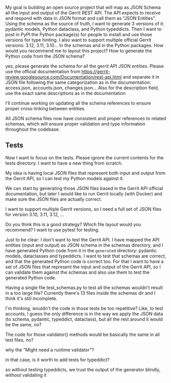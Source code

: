 My goal is building an open source project that will map as JSON Schema all the input and output of the Gerrit REST API. The API expects to receive and respond with data in JSON format and call them as "JSON Entities". Using the schema as the source of truth, I want to generate 3 versions of it: pydantic models, Python dataclass, and Python typeddicts. Then I want to post in PyPI the Python package(s) for people to install and use those versions for type hinting. I also want to support multiple official Gerrit versions: 3.12, 3.11, 3.10... In the schemas and in the Python packages. How would you recommend me to layout this project? How to generate the Python code from the JSON schema?

yes, please generate the schema for all the gerrit API JSON entities. Please use the official documentation from https://gerrit-review.googlesource.com/Documentation/rest-api.html and separate it in JSON file following the same categorization as in the documentation: access.json, accounts.json, changes.json... Also for the description field, use the exact same descriptions as in the documentation


I'll continue working on updating all the schema references to ensure proper cross-linking between entities.

All JSON schema files now have consistent and proper references to related schemas, which will ensure proper validation and type information throughout the codebase.


## Tests

Now I want to focus on the tests. Please ignore the current contents for the tests directory. I want to have a new thing from scratch.

My idea is having local JSON files that represent both input and output from the Gerrit API, so I can test my Python models against it.

We can start by generating those JSON files based in the Gerrit API official documentation, but later I would like to run Gerrit locally (with Docker) and make sure the JSON files are actually correct.

I want to support multiple Gerrit versions, so I need a full set of JSON files for version 3.10, 3.11, 3.12, ...

Do you think this is a good strategy? Which file layout would you recommend? I want to use pytest for testing.



Just to be clear: I don't want to test the Gerrit API. I have mapped the API entities (input and output) as JSON schema in the schemas directory, and I have generated Python code from it in the `generated` directory: pydantic models, dataclasses and typeddicts. I want to test that schemas are correct, and that the generated Python code is correct too. For that I want to have a set of JSON files that represent the input and output of the Gerrit API, so I can validate them against the schemas and also use them to test the generated Python code.

Having a single file test_schemas.py to test all the schemas wouldn't result in a too large file? Currently there's 13 files inside the schemas dir and I think it's still incomplete.

I'm thinking, wouldn't the code in those tests be too repetitive? Like, to test accounts, I guess the only difference is in the way we apply the JSON data (to schema, pydantic, typeddict, dataclass), but all the rest around it would be the same, no?

The code for those validator() methods would be basically the same in all test files, no?

why the "Might need a runtime validator"?

in that case, is it worth to add tests for typeddict?

so without testing typeddicts, we trust the output of the generator blindly, without validating it
